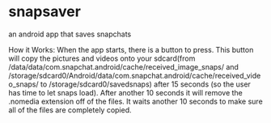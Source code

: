 snapsaver
=========

an android app that saves snapchats

How it Works:
  When the app starts, there is a button to press. This button will copy the pictures and videos onto your sdcard(from /data/data/com.snapchat.android/cache/received_image_snaps/ and /storage/sdcard0/Android/data/com.snapchat.android/cache/received_video_snaps/ to /storage/sdcard0/savedsnaps) after 15 seconds (so the user has time to let snaps load). After another 10 seconds it will remove the .nomedia extension off of the files. It waits another 10 seconds to make sure all of the files are completely copied. 
  
  

